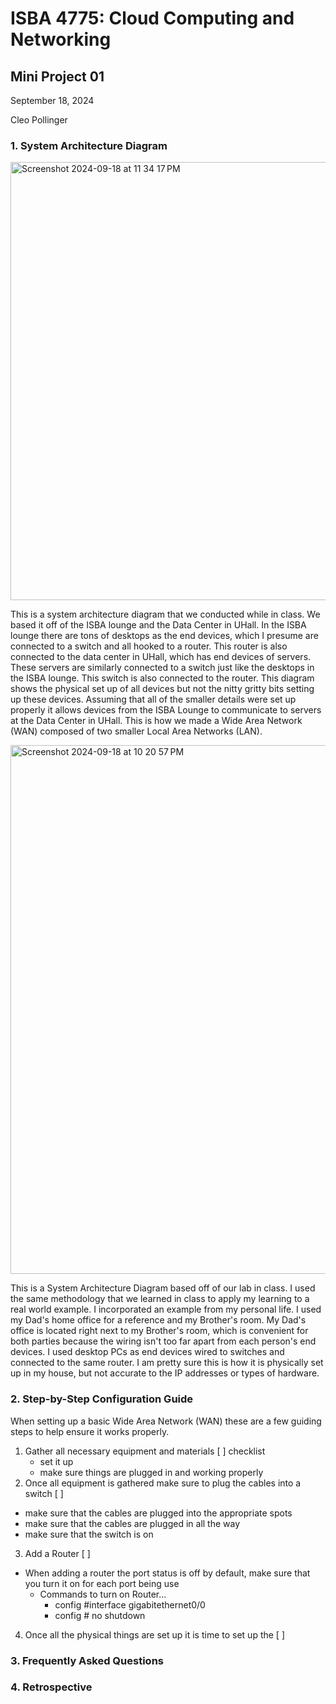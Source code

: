 # ISBA 4775: Cloud Computing and Networking

## Mini Project 01

September 18, 2024


Cleo Pollinger

###  1. System Architecture Diagram

<img width="701" alt="Screenshot 2024-09-18 at 11 34 17 PM" src="https://github.com/user-attachments/assets/54b7c4dd-defc-4d7b-99ca-0f4025d8ed62">

This is a system architecture diagram that we conducted while in class. We based it off of the ISBA lounge and the Data Center in UHall. In the ISBA lounge there are tons of desktops as the end devices, which I presume are connected to a switch and all hooked to a router. This router is also connected to the data center in UHall, which has end devices of servers. These servers are similarly connected to a switch just like the desktops in the ISBA lounge. This switch is also connected to the router. This diagram shows the physical set up of all devices but not the nitty gritty bits setting up these devices. Assuming that all of the smaller details were set up properly it allows devices from the ISBA Lounge to communicate to servers at the Data Center in UHall. This is how we made a Wide Area Network (WAN) composed of two smaller Local Area Networks (LAN).

<img width="846" alt="Screenshot 2024-09-18 at 10 20 57 PM" src="https://github.com/user-attachments/assets/1b31d471-e2f2-4b09-bdc5-e14c94a49c1b">

This is a System Architecture Diagram based off of our lab in class. I used the same methodology that we learned in class to apply my learning to a real world example. I incorporated an example from my personal life. I used my Dad's home office for a reference and my Brother's room. My Dad's office is located right next to my Brother's room, which is convenient for both parties because the wiring isn't too far apart from each person's end devices. I used desktop PCs as end devices wired to switches and connected to the same router. I am pretty sure this is how it is physically set up in my house, but not accurate to the IP addresses or types of hardware.

###  2. Step-by-Step Configuration Guide
When setting up a basic Wide Area Network (WAN) these are a few guiding steps to help ensure it works properly.

1. Gather all necessary equipment and materials [ ] checklist
   - set it up
   - make sure things are plugged in and working properly
2. Once all equipment is gathered make sure to plug the cables into a switch [ ]
- make sure that the cables are plugged into the appropriate spots
- make sure that the cables are plugged in all the way
- make sure that the switch is on
3. Add a Router [ ]
  - When adding a router the port status is off by default, make sure that you turn it on for each port being use
     - Commands to turn on Router...
          - config #interface gigabitethernet0/0
          - config # no shutdown
4. Once all the physical things are set up it is time to set up the [ ]

###  3. Frequently Asked Questions

###  4. Retrospective
